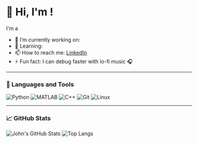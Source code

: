 # 👋 Hi, I'm !
I'm a 

- 🔭 I’m currently working on: 
- 🌱 Learning: 
- 📫 How to reach me: [LinkedIn](https://linkedin.com/in/yourprofile)
- ⚡ Fun fact: I can debug faster with lo-fi music 🎧

---

### 🧰 Languages and Tools
![Python](https://img.shields.io/badge/-Python-333?style=flat&logo=python)
![MATLAB](https://img.shields.io/badge/-MATLAB-333?style=flat&logo=mathworks)
![C++](https://img.shields.io/badge/-C++-333?style=flat&logo=cplusplus)
![Git](https://img.shields.io/badge/-Git-333?style=flat&logo=git)
![Linux](https://img.shields.io/badge/-Linux-333?style=flat&logo=linux)

---

### 📈 GitHub Stats
![John's GitHub Stats](https://github-readme-stats.vercel.app/api?username=john-dev&show_icons=true&theme=tokyonight)
![Top Langs](https://github-readme-stats.vercel.app/api/top-langs/?username=john-dev&layout=compact&theme=tokyonight)

<!--
**scarletrat/scarletrat** is a ✨ _special_ ✨ repository because its `README.md` (this file) appears on your GitHub profile.

Here are some ideas to get you started:

- 🔭 I’m currently working on ...
- 🌱 I’m currently learning ...
- 👯 I’m looking to collaborate on ...
- 🤔 I’m looking for help with ...
- 💬 Ask me about ...
- 📫 How to reach me: ...
- 😄 Pronouns: ...
- ⚡ Fun fact: ...
-->
